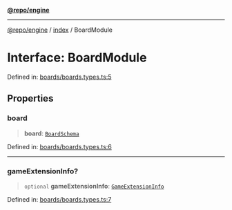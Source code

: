[**@repo/engine**](../../README.md)

***

[@repo/engine](../../modules.md) / [index](../README.md) / BoardModule

# Interface: BoardModule

Defined in: [boards/boards.types.ts:5](https://github.com/alexqguo/drinking-board-game-v3/blob/7f2d27c7cff47bd1f99b310eade07186901fdb07/packages/engine/src/boards/boards.types.ts#L5)

## Properties

### board

> **board**: [`BoardSchema`](BoardSchema.md)

Defined in: [boards/boards.types.ts:6](https://github.com/alexqguo/drinking-board-game-v3/blob/7f2d27c7cff47bd1f99b310eade07186901fdb07/packages/engine/src/boards/boards.types.ts#L6)

***

### gameExtensionInfo?

> `optional` **gameExtensionInfo**: [`GameExtensionInfo`](GameExtensionInfo.md)

Defined in: [boards/boards.types.ts:7](https://github.com/alexqguo/drinking-board-game-v3/blob/7f2d27c7cff47bd1f99b310eade07186901fdb07/packages/engine/src/boards/boards.types.ts#L7)
